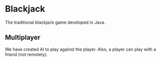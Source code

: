 # Blackjack
The traditional blackjack game developed in Java.
## Multiplayer
We have created AI to play against the player. Also, a player can play with a friend (not remotely).
